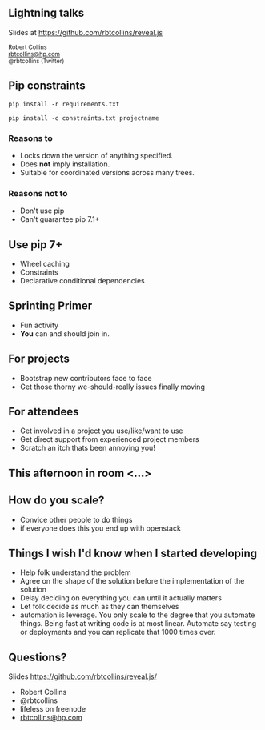 ## Lightning talks

Slides at https://github.com/rbtcollins/reveal.js

<small>Robert Collins  
rbtcollins@hp.com  
@rbtcollins (Twitter)</small>



## Pip constraints


```
pip install -r requirements.txt
```


```
pip install -c constraints.txt projectname
```


### Reasons to

* Locks down the version of anything specified.
* Does **not** imply installation.
* Suitable for coordinated versions across many trees.


### Reasons not to

* Don't use pip
* Can't guarantee pip 7.1+



## Use pip 7+

* Wheel caching
* Constraints
* Declarative conditional dependencies



## Sprinting Primer

* Fun activity
* **You** can and should join in.


## For projects

* Bootstrap new contributors face to face
* Get those thorny we-should-really issues finally moving


## For attendees

* Get involved in a project you use/like/want to use
* Get direct support from experienced project members
* Scratch an itch thats been annoying you!


## This afternoon in room <...>



## How do you scale?

* Convice other people to do things <!-- .element: class="fragment" -->
* if everyone does this you end up with openstack

## Things I wish I'd know when I started developing

* Help folk understand the problem
* Agree on the shape of the solution before the implementation of the solution
* Delay deciding on everything you can until it actually matters
* Let folk decide as much as they can themselves
* automation is leverage. You only scale to the degree that you automate
  things. Being fast at writing code is at most linear. Automate say testing or
  deployments and you can replicate that 1000 times over.

## Questions?

Slides https://github.com/rbtcollins/reveal.js/

* Robert Collins
* @rbtcollins
* lifeless on freenode
* rbtcollins@hp.com
